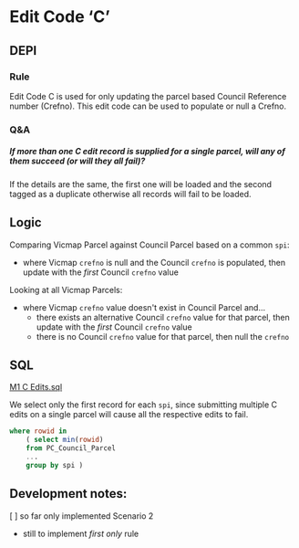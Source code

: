 # Edit Code ‘C’

## DEPI

### Rule

Edit Code C is used for only updating the parcel based Council Reference number (Crefno). This edit code can be used to populate or null a Crefno.

### Q&A

##### If more than one C edit record is supplied for a single parcel, will any of them succeed (or will they all fail)?

If the details are the same, the first one will be loaded and the second tagged as a duplicate otherwise all records will fail to be loaded.

## Logic

Comparing Vicmap Parcel against Council Parcel based on a common `spi`:

* where Vicmap `crefno` is null and the Council `crefno` is populated, then update with the *first* Council `crefno` value

Looking at all Vicmap Parcels:

* where Vicmap `crefno` value doesn't exist in Council Parcel and...
  * there exists an alternative Council `crefno` value for that parcel, then update with the *first* Council `crefno` value
  * there is no Council `crefno` value for that parcel, then null the `crefno`


## SQL

[M1 C Edits.sql](https://raw.github.com/groundtruth/PoziConnectConfig/master/~Shared/SQL/M1%20C%20Edits.sql)

We select only the first record for each `spi`, since submitting multiple C edits on a single parcel will cause all the respective edits to fail.

```sql
where rowid in
    ( select min(rowid)
    from PC_Council_Parcel
    ... 
    group by spi )
```

## Development notes:

[ ] so far only implemented Scenario 2
* still to implement _first only_ rule